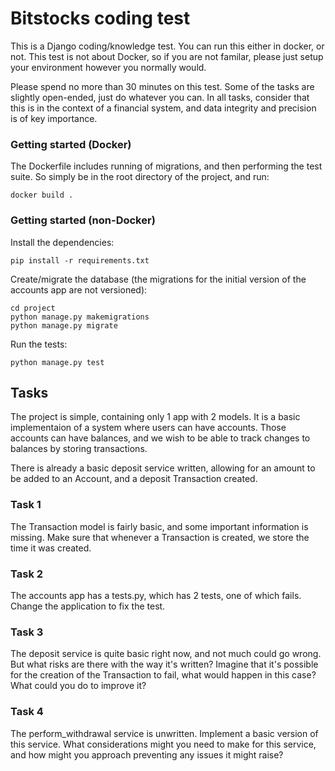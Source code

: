 # Bitstocks coding test

This is a Django coding/knowledge test.  You can run this either in docker, or not.  This test is not about Docker, so if you are not familar, please just setup your environment however you normally would.

Please spend no more than 30 minutes on this test.  Some of the tasks are slightly open-ended, just do whatever you can.  In all tasks, consider that this is in the context of a financial system, and data integrity and precision is of key importance.

### Getting started (Docker)

The Dockerfile includes running of migrations, and then performing the test suite.  So simply be in the root directory of the project, and run:

```shell
docker build .
```

### Getting started (non-Docker)

Install the dependencies:

```shell
pip install -r requirements.txt
```

Create/migrate the database (the migrations for the initial version of the accounts app are not versioned):

```shell
cd project
python manage.py makemigrations
python manage.py migrate
```

Run the tests:

```
python manage.py test
```

## Tasks

The project is simple, containing only 1 app with 2 models.  It is a basic implementaion of a system where users can have accounts.  Those accounts can have balances, and we wish to be able to track changes to balances by storing transactions.

There is already a basic deposit service written, allowing for an amount to be added to an Account, and a deposit Transaction created.

### Task 1

The Transaction model is fairly basic, and some important information is missing.  Make sure that whenever a Transaction is created, we store the time it was created.

### Task 2

The accounts app has a tests.py, which has 2 tests, one of which fails.  Change the application to fix the test.

### Task 3

The deposit service is quite basic right now, and not much could go wrong.  But what risks are there with the way it's written? Imagine that it's possible for the creation of the Transaction to fail, what would happen in this case? What could you do to improve it?

### Task 4

The perform_withdrawal service is unwritten.  Implement a basic version of this service.  What considerations might you need to make for this service, and how might you approach preventing any issues it might raise?
